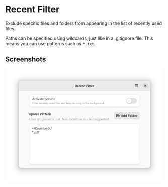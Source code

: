 # Recent Filter

﻿Exclude specific files and folders from appearing in the list of recently used files.

Paths can be specified using wildcards, just like in a .gitignore file.
This means you can use patterns such as `*.txt`.

## Screenshots

![screenshot](https://raw.githubusercontent.com/Unrud/recent-filter/master/screenshots/1.png)
